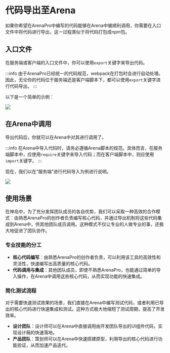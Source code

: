# 代码导出至Arena

如果你希望在ArenaPro中编写的代码能够在Arena中被顺利调用，你需要在入口文件中将代码进行导出，这一过程类似于将代码打包成npm包。

## 入口文件

在服务端或客户端的入口文件中，你可以使用`export`关键字来导出代码。

:::info
由于ArenaPro已经统一的代码规范，webpack在打包时会进行自动处理。因此，无论你的代码位于服务端还是客户端脚本下，都可以使用`export`关键字进行代码导出。
:::

以下是一个简单的示例：

![](/QQ20241204-204315.png)

## 在Arena中调用

导出代码后，你就可以在Arena中对其进行调用了。

:::info
在Arena中导入代码时，请务必遵循Arena脚本的规范。具体而言，在服务端脚本中，应使用`require`关键字来导入代码；而在客户端脚本中，则应使用`import`关键字。
:::

现在，我们以在“服务端”进行代码导入为例进行说明。

![](/QQ20241204-202828.png)

## 使用场景

在神岛中，为了充分发挥团队成员的各自优势，我们可以采取一种高效的合作模式：由熟悉ArenaPro的创作者负责编写核心代码，并通过导出机制将这些代码集成到Arena中，供其他团队成员调用。这种模式不仅让专业的人做专业的事，还极大地促进了团队协作。

### 专业技能的分工

- **核心代码编写**：由熟悉ArenaPro的创作者负责，可以利用该工具的高效性和灵活性，快速编写出高质量的核心代码。
- **代码调用与集成**：其他团队成员，即使不熟悉ArenaPro，也能通过简单的导入操作，在Arena中调用这些核心代码，从而实现功能的快速集成。

### 简化测试流程

对于需要快速测试效果的场景，我们直接在Arena中编写测试代码，或者利用已导出的核心代码进行快速集成和测试。这种方式极大地缩短了测试周期，提高了开发效率。


- **设计团队**：设计师可以在Arena中直接调用由开发团队导出的UI组件代码，实现设计稿的快速落地。
- **产品团队**：策划师可以在Arena中快速搭建原型，利用导出的核心代码进行功能验证，从而加速产品迭代。

